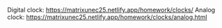 Digital clock: https://matrixunec25.netlify.app/homework/clocks/
Analog clock: https://matrixunec25.netlify.app/homework/clocks/analog.html